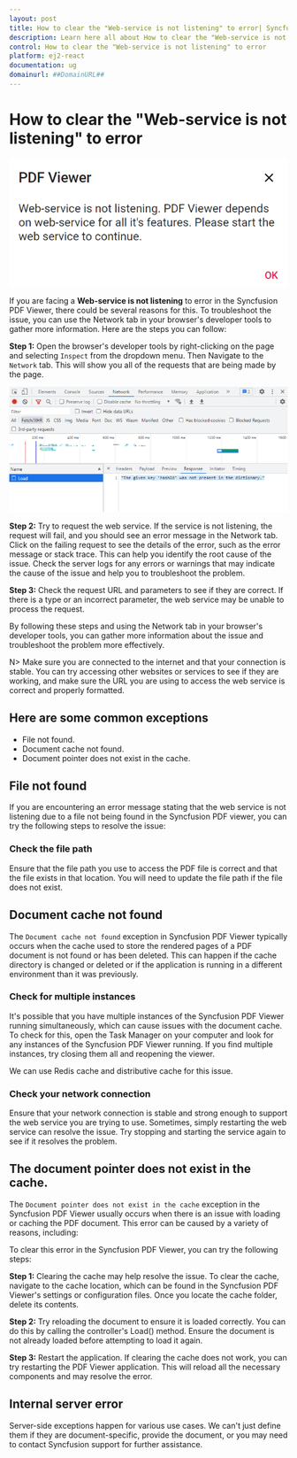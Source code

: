 ```yaml
---
layout: post
title: How to clear the "Web-service is not listening" to error| Syncfusion
description: Learn here all about How to clear the "Web-service is not listening" to error in Syncfusion React Pdfviewer component of Syncfusion Essential JS 2 and more.
control: How to clear the "Web-service is not listening" to error
platform: ej2-react
documentation: ug
domainurl: ##DomainURL##
---
```


# How to clear the "Web-service is not listening" to error

![Alt text](../../pdfviewer/images/webservice.png)

If you are facing a **Web-service is not listening** to error in the Syncfusion PDF Viewer, there could be several reasons for this. To troubleshoot the issue, you can use the Network tab in your browser's developer tools to gather more information. Here are the steps you can follow:

**Step 1:** Open the browser's developer tools by right-clicking on the page and selecting `Inspect` from the dropdown menu. Then Navigate to the `Network` tab. This will show you all of the requests that are being made by the page.

![Alt text](../../pdfviewer/images/networktab.png)

**Step 2:** Try to request the web service. If the service is not listening, the request will fail, and you should see an error message in the Network tab. Click on the failing request to see the details of the error, such as the error message or stack trace. This can help you identify the root cause of the issue. Check the server logs for any errors or warnings that may indicate the cause of the issue and help you to troubleshoot the problem.

**Step 3:** Check the request URL and parameters to see if they are correct. If there is a type or an incorrect parameter, the web service may be unable to process the request.

By following these steps and using the Network tab in your browser's developer tools, you can gather more information about the issue and troubleshoot the problem more effectively.

N> Make sure you are connected to the internet and that your connection is stable. You can try accessing other websites or services to see if they are working, and make sure the URL you are using to access the web service is correct and properly formatted.

## Here are some common exceptions

* File not found.
* Document cache not found.
* Document pointer does not exist in the cache.

## File not found

If you are encountering an error message stating that the web service is not listening due to a file not being found in the Syncfusion PDF viewer, you can try the following steps to resolve the issue:

### Check the file path

Ensure that the file path you use to access the PDF file is correct and that the file exists in that location. You will need to update the file path if the file does not exist.

## Document cache not found

The `Document cache not found` exception in Syncfusion PDF Viewer typically occurs when the cache used to store the rendered pages of a PDF document is not found or has been deleted. This can happen if the cache directory is changed or deleted or if the application is running in a different environment than it was previously.

### Check for multiple instances

It's possible that you have multiple instances of the Syncfusion PDF Viewer running simultaneously, which can cause issues with the document cache. To check for this, open the Task Manager on your computer and look for any instances of the Syncfusion PDF Viewer running. If you find multiple instances, try closing them all and reopening the viewer.

We can use Redis cache and distributive cache for this issue.

### Check your network connection

Ensure that your network connection is stable and strong enough to support the web service you are trying to use. Sometimes, simply restarting the web service can resolve the issue. Try stopping and starting the service again to see if it resolves the problem.

## The document pointer does not exist in the cache.

The `Document pointer does not exist in the cache` exception in the Syncfusion PDF Viewer usually occurs when there is an issue with loading or caching the PDF document. This error can be caused by a variety of reasons, including:

To clear this error in the Syncfusion PDF Viewer, you can try the following steps:

**Step 1:** Clearing the cache may help resolve the issue. To clear the cache, navigate to the cache location, which can be found in the Syncfusion PDF Viewer's settings or configuration files. Once you locate the cache folder, delete its contents.

**Step 2:** Try reloading the document to ensure it is loaded correctly. You can do this by calling the controller's Load() method. Ensure the document is not already loaded before attempting to load it again.

**Step 3:** Restart the application. If clearing the cache does not work, you can try restarting the PDF Viewer application. This will reload all the necessary components and may resolve the error.

## Internal server error

Server-side exceptions happen for various use cases. We can't just define them if they are document-specific, provide the document, or you may need to contact Syncfusion support for further assistance.